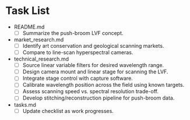 # Task List

- README.md
  - [ ] Summarize the push-broom LVF concept.
- market_research.md
  - [ ] Identify art conservation and geological scanning markets.
  - [ ] Compare to line-scan hyperspectral cameras.
- technical_research.md
  - [ ] Source linear variable filters for desired wavelength range.
  - [ ] Design camera mount and linear stage for scanning the LVF.
  - [ ] Integrate stage control with capture software.
  - [ ] Calibrate wavelength position across the field using known targets.
  - [ ] Assess scanning speed vs. spectral resolution trade-off.
  - [ ] Develop stitching/reconstruction pipeline for push-broom data.
- tasks.md
  - [ ] Update checklist as work progresses.
